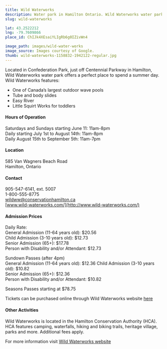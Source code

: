 ```yaml
---
title: Wild Waterworks
description: Water park in Hamilton Ontario. Wild Waterworks water park offers a perfect place to spend a summer day.
slug: wild-waterworks

lat: 43.2522212
lng: -79.7609866
place_id: ChIJk4XEsaiYLIgRb6g0IZivWn4

image_path: images/wild-water-works
image_source: Images courtesy of Google.
thumb: wild-waterworks-1158832-1942122-regular.jpg
---
```

Located in Confederation Park, just off Centennial Parkway in Hamilton, Wild Waterworks water park offers a perfect place to spend a summer day.  Wild Waterworks features:
- One of Canada’s largest outdoor wave pools  
- Tube and body slides  
- Easy River  
- Little Squirt Works for toddlers  

#### Hours of Operation 
Saturdays and Sundays starting June 11: 11am-8pm  
Daily starting July 1st to August 14th: 11am-8pm  
Daily August 15th to September 5th: 11am-7pm  

#### Location
585 Van Wagners Beach Road  
Hamilton, Ontario

#### Contact
905-547-6141, ext. 5007  
1-800-555-8775  
wildww@conservationhamilton.ca  
[www.wild-waterworks.com/](http://www.wild-waterworks.com/)

#### Admission Prices
Daily Rate:  
General Admission (11-64 years old): $20.56  
Child Admission (3-10 years old): $12.73  
Senior Admission (65+): $17.78  
Person with Disability and/or Attendant: $12.73  

Sundown Passes (after 4pm)  
General Admission (11-64 years old): $12.36 
Child Admission (3-10 years old): $10.82  
Senior Admission (65+): $12.36  
Person with Disability and/or Attendant: $10.82

Seasons Passes starting at $78.75  

Tickets can be purchased online through Wild Waterworks website [here](https://wild-waterworks.com/tickets/)

#### Other Activities

Wild Waterworks is located in the Hamilton Conservation Authority (HCA).  HCA features camping, waterfalls, hiking and biking trails, heritage village, parks and more.  Additional fees apply.

For more information visit [Wild Waterworks website](https://wild-waterworks.com/)
